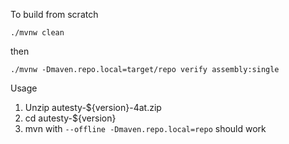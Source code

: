 To build from scratch
```shell
./mvnw clean
```

then
```shell
./mvnw -Dmaven.repo.local=target/repo verify assembly:single
```

Usage
1. Unzip autesty-${version}-4at.zip
2. cd autesty-${version}
3. mvn with `--offline -Dmaven.repo.local=repo` should work
